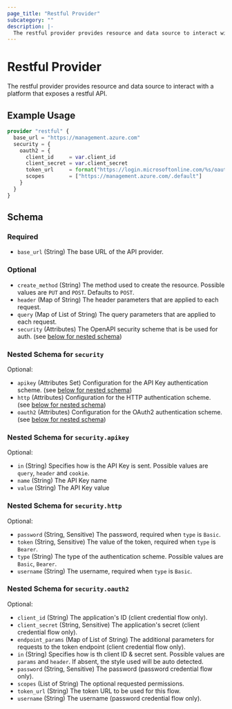 ```yaml
---
page_title: "Restful Provider"
subcategory: ""
description: |-
  The restful provider provides resource and data source to interact with a platform that exposes a restful API.
---
```


# Restful Provider

The restful provider provides resource and data source to interact with a platform that exposes a restful API.

## Example Usage

```terraform
provider "restful" {
  base_url = "https://management.azure.com"
  security = {
    oauth2 = {
      client_id     = var.client_id
      client_secret = var.client_secret
      token_url     = format("https://login.microsoftonline.com/%s/oauth2/v2.0/token", var.tenant_id)
      scopes        = ["https://management.azure.com/.default"]
    }
  }
}
```

<!-- schema generated by tfplugindocs -->
## Schema

### Required

- `base_url` (String) The base URL of the API provider.

### Optional

- `create_method` (String) The method used to create the resource. Possible values are `PUT` and `POST`. Defaults to `POST`.
- `header` (Map of String) The header parameters that are applied to each request.
- `query` (Map of List of String) The query parameters that are applied to each request.
- `security` (Attributes) The OpenAPI security scheme that is be used for auth. (see [below for nested schema](#nestedatt--security))

<a id="nestedatt--security"></a>
### Nested Schema for `security`

Optional:

- `apikey` (Attributes Set) Configuration for the API Key authentication scheme. (see [below for nested schema](#nestedatt--security--apikey))
- `http` (Attributes) Configuration for the HTTP authentication scheme. (see [below for nested schema](#nestedatt--security--http))
- `oauth2` (Attributes) Configuration for the OAuth2 authentication scheme. (see [below for nested schema](#nestedatt--security--oauth2))

<a id="nestedatt--security--apikey"></a>
### Nested Schema for `security.apikey`

Optional:

- `in` (String) Specifies how is the API Key is sent. Possible values are `query`, `header` and `cookie`.
- `name` (String) The API Key name
- `value` (String) The API Key value


<a id="nestedatt--security--http"></a>
### Nested Schema for `security.http`

Optional:

- `password` (String, Sensitive) The password, required when `type` is `Basic`.
- `token` (String, Sensitive) The value of the token, required when `type` is `Bearer`.
- `type` (String) The type of the authentication scheme. Possible values are `Basic`, `Bearer`.
- `username` (String) The username, required when `type` is `Basic`.


<a id="nestedatt--security--oauth2"></a>
### Nested Schema for `security.oauth2`

Optional:

- `client_id` (String) The application's ID (client credential flow only).
- `client_secret` (String, Sensitive) The application's secret (client credential flow only).
- `endpoint_params` (Map of List of String) The additional parameters for requests to the token endpoint (client credential flow only).
- `in` (String) Specifies how is th client ID & secret sent. Possible values are `params` and `header`. If absent, the style used will be auto detected.
- `password` (String, Sensitive) The password (password credential flow only).
- `scopes` (List of String) The optional requested permissions.
- `token_url` (String) The token URL to be used for this flow.
- `username` (String) The username (password credential flow only).
